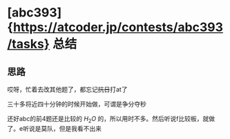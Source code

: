 # [abc393]{https://atcoder.jp/contests/abc393/tasks} 总结

## 思路

哎呀，忙着去改其他题了，都忘记~~抗日~~打at了

三十多将近四十分钟的时候开始做，可谓是争分夺秒

还好abc的前4题还是比较的 $H_2O$ 的，所以用时不多。然后听说f比较板，就做了。e听说是莫队，但是我看不出来